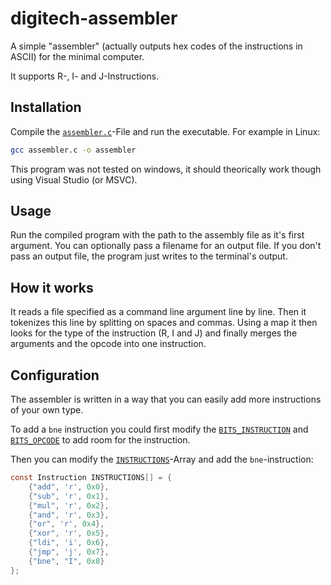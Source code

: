 # digitech-assembler

A simple "assembler" (actually outputs hex codes of the instructions in ASCII) for the minimal computer.

It supports R-, I- and J-Instructions.

## Installation

Compile the [`assembler.c`](./assembler.c)-File and run the executable.
For example in Linux:
```sh
gcc assembler.c -o assembler
```

This program was not tested on windows, it should theorically work though using Visual Studio (or MSVC).

## Usage

Run the compiled program with the path to the assembly file as it's first argument. You can optionally pass a filename
for an output file. If you don't pass an output file, the program just writes to the terminal's output.

## How it works

It reads a file specified as a command line argument line by line.
Then it tokenizes this line by splitting on spaces and commas.
Using a map it then looks for the type of the instruction (R, I and J) and
finally merges the arguments and the opcode into one instruction.

## Configuration

The assembler is written in a way that you can easily add more instructions of your own type.

To add a `bne` instruction you could first modify the
[`BITS_INSTRUCTION`](https://github.com/AntonPieper/digitech-assembler/blob/master/assembler.c#L13) and
[`BITS_OPCODE`](https://github.com/AntonPieper/digitech-assembler/blob/master/assembler.c#L14) to add room for the instruction.

Then you can modify the [`INSTRUCTIONS`](https://github.com/AntonPieper/digitech-assembler/blob/main/assembler.c#L37-L39)-Array and add the `bne`-instruction:

```c
const Instruction INSTRUCTIONS[] = {
    {"add", 'r', 0x0},
    {"sub", 'r', 0x1},
    {"mul", 'r', 0x2},
    {"and", 'r', 0x3},
    {"or", 'r', 0x4},
    {"xor", 'r', 0x5},
    {"ldi", 'i', 0x6},
    {"jmp", 'j', 0x7},
    {"bne", "I", 0x8}
};
```
